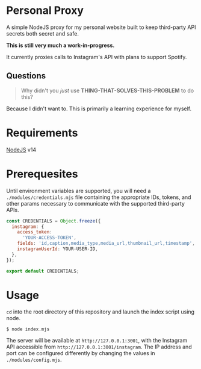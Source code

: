 # Personal Proxy

A simple NodeJS proxy for my personal website built to keep third-party API
secrets both secret and safe.

**This is still very much a work-in-progress.**

It currently proxies calls to Instagram's API with plans to support Spotify.

## Questions

> Why didn't you _just_ use **THING-THAT-SOLVES-THIS-PROBLEM** to do this?

Because I didn't want to. This is primarily a learning experience for myself.

# Requirements

[NodeJS](https://nodejs.org/) v14

# Prerequesites

Until environment variables are supported, you will need a
`./modules/credentials.mjs` file containing the appropriate IDs, tokens, and
other params necessary to communicate with the supported third-party APIs.

```./modules/credentails.mjs
const CREDENTIALS = Object.freeze({
  instagram: {
    access_token:
      'YOUR-ACCESS-TOKEN',
    fields: 'id,caption,media_type,media_url,thumbnail_url,timestamp',
    instagramUserId: YOUR-USER-ID,
  },
});

export default CREDENTIALS;
```

# Usage

`cd` into the root directory of this repository and launch the index script
using node.

```
$ node index.mjs
```

The server will be available at `http://127.0.0.1:3001`, with the Instagram API
accessible from `http://127.0.0.1:3001/instagram`. The IP address and port can
be configured differently by changing the values in `./modules/config.mjs`.
